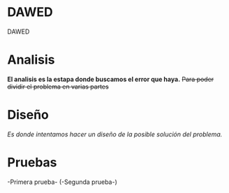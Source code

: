 # DAWED
DAWED
# Analisis
**El analisis es la estapa donde buscamos el error que haya.**
~~Para poder dividir el problema en varias partes~~
# Diseño
*Es donde intentamos hacer un diseño de la posible solución del problema.*
# Pruebas
-Primera prueba-
(-Segunda prueba-)
